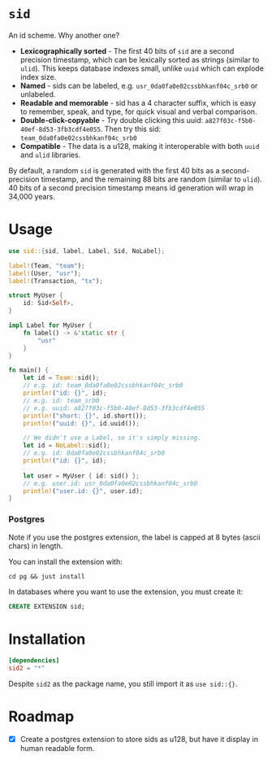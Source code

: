 # `sid`

An id scheme. Why another one?

- **Lexicographically sorted** - The first 40 bits of `sid` are a second precision timestamp, which can be lexically 
  sorted as strings (similar to `ulid`). This keeps database indexes small, unlike `uuid` which can explode index size.
- **Named** - sids can be labeled, e.g. `usr_0da0fa0e02cssbhkanf04c_srb0` or unlabeled.
- **Readable and memorable** - sid has a 4 character suffix, which is easy to remember, speak, and type, for quick
  visual and verbal comparison.
- **Double-click-copyable** - Try double clicking this uuid: `a827f03c-f5b0-40ef-8d53-3fb3cdf4e055`. Then try this
  sid: `team_0da0fa0e02cssbhkanf04c_srb0`
- **Compatible** - The data is a u128, making it interoperable with both `uuid` and `ulid` libraries.

By default, a random `sid` is generated with the first 40 bits as a second-precision timestamp, and the remaining 88
bits are random (similar to `ulid`). 40 bits of a second precision timestamp means id generation will wrap 
in 34,000 years.

# Usage

```rust
use sid::{sid, label, Label, Sid, NoLabel};

label!(Team, "team");
label!(User, "usr");
label!(Transaction, "tx");

struct MyUser {
    id: Sid<Self>,
}

impl Label for MyUser {
    fn label() -> &'static str {
        "usr"
    }
}

fn main() {
    let id = Team::sid();
    // e.g. id: team_0da0fa0e02cssbhkanf04c_srb0
    println!("id: {}", id);
    // e.g. id: team_srb0
    // e.g. uuid: a827f03c-f5b0-40ef-8d53-3fb3cdf4e055
    println!("short: {}", id.short());
    println!("uuid: {}", id.uuid());

    // We didn't use a Label, so it's simply missing.
    let id = NoLabel::sid();
    // e.g. id: 0da0fa0e02cssbhkanf04c_srb0
    println!("id: {}", id);
  
    let user = MyUser { id: sid() };
    // e.g. user.id: usr_0da0fa0e02cssbhkanf04c_srb0
    println!("user.id: {}", user.id);
}
```

### Postgres

Note if you use the postgres extension, the label is capped at 8 bytes (ascii chars) in length.

You can install the extension with:

```
cd pg && just install
```

In databases where you want to use the extension, you must create it:

```sql
CREATE EXTENSION sid;
```

# Installation

```toml
[dependencies]
sid2 = "*"
```

Despite `sid2` as the package name, you still import it as `use sid::{}`.

# Roadmap

- [x] Create a postgres extension to store sids as u128, but have it display in human readable form.
